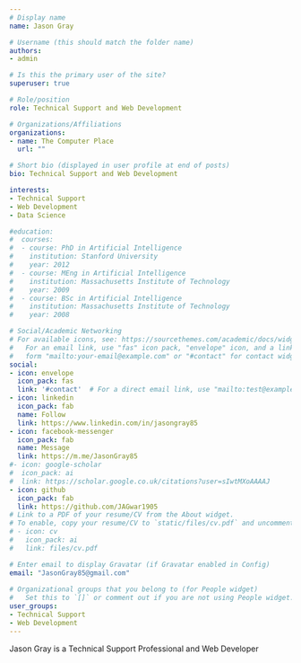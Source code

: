 ```yaml
---
# Display name
name: Jason Gray

# Username (this should match the folder name)
authors:
- admin

# Is this the primary user of the site?
superuser: true

# Role/position
role: Technical Support and Web Development

# Organizations/Affiliations
organizations:
- name: The Computer Place
  url: ""

# Short bio (displayed in user profile at end of posts)
bio: Technical Support and Web Development

interests:
- Technical Support
- Web Development
- Data Science

#education:
#  courses:
#  - course: PhD in Artificial Intelligence
#    institution: Stanford University
#    year: 2012
#  - course: MEng in Artificial Intelligence
#    institution: Massachusetts Institute of Technology
#    year: 2009
#  - course: BSc in Artificial Intelligence
#    institution: Massachusetts Institute of Technology
#    year: 2008

# Social/Academic Networking
# For available icons, see: https://sourcethemes.com/academic/docs/widgets/#icons
#   For an email link, use "fas" icon pack, "envelope" icon, and a link in the
#   form "mailto:your-email@example.com" or "#contact" for contact widget.
social:
- icon: envelope
  icon_pack: fas
  link: '#contact'  # For a direct email link, use "mailto:test@example.org".
- icon: linkedin
  icon_pack: fab
  name: Follow
  link: https://www.linkedin.com/in/jasongray85
- icon: facebook-messenger 
  icon_pack: fab 
  name: Message 
  link: https://m.me/JasonGray85
#- icon: google-scholar
#  icon_pack: ai
#  link: https://scholar.google.co.uk/citations?user=sIwtMXoAAAAJ
- icon: github
  icon_pack: fab
  link: https://github.com/JAGwar1905
# Link to a PDF of your resume/CV from the About widget.
# To enable, copy your resume/CV to `static/files/cv.pdf` and uncomment the lines below.  
# - icon: cv
#   icon_pack: ai
#   link: files/cv.pdf

# Enter email to display Gravatar (if Gravatar enabled in Config)
email: "JasonGray85@gmail.com"
  
# Organizational groups that you belong to (for People widget)
#   Set this to `[]` or comment out if you are not using People widget.  
user_groups:
- Technical Support
- Web Development
---
```


Jason Gray is a Technical Support Professional and Web Developer
